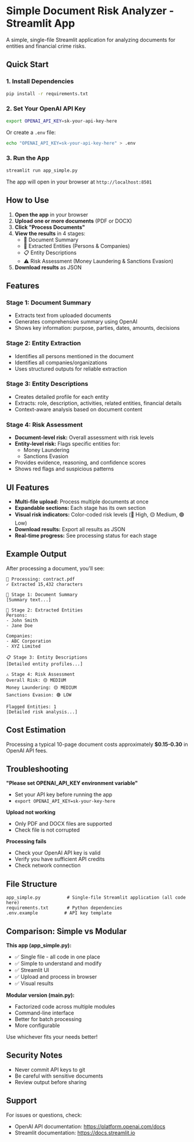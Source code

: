 # Simple Document Risk Analyzer - Streamlit App

A simple, single-file Streamlit application for analyzing documents for entities and financial crime risks.

## Quick Start

### 1. Install Dependencies
```bash
pip install -r requirements.txt
```

### 2. Set Your OpenAI API Key
```bash
export OPENAI_API_KEY=sk-your-api-key-here
```

Or create a `.env` file:
```bash
echo "OPENAI_API_KEY=sk-your-api-key-here" > .env
```

### 3. Run the App
```bash
streamlit run app_simple.py
```

The app will open in your browser at `http://localhost:8501`

## How to Use

1. **Open the app** in your browser
2. **Upload one or more documents** (PDF or DOCX)
3. **Click "Process Documents"**
4. **View the results** in 4 stages:
   - 📝 Document Summary
   - 👥 Extracted Entities (Persons & Companies)
   - 📋 Entity Descriptions
   - ⚠️ Risk Assessment (Money Laundering & Sanctions Evasion)
5. **Download results** as JSON

## Features

### Stage 1: Document Summary
- Extracts text from uploaded documents
- Generates comprehensive summary using OpenAI
- Shows key information: purpose, parties, dates, amounts, decisions

### Stage 2: Entity Extraction
- Identifies all persons mentioned in the document
- Identifies all companies/organizations
- Uses structured outputs for reliable extraction

### Stage 3: Entity Descriptions
- Creates detailed profile for each entity
- Extracts: role, description, activities, related entities, financial details
- Context-aware analysis based on document content

### Stage 4: Risk Assessment
- **Document-level risk:** Overall assessment with risk levels
- **Entity-level risk:** Flags specific entities for:
  - Money Laundering
  - Sanctions Evasion
- Provides evidence, reasoning, and confidence scores
- Shows red flags and suspicious patterns

## UI Features

- **Multi-file upload:** Process multiple documents at once
- **Expandable sections:** Each stage has its own section
- **Visual risk indicators:** Color-coded risk levels (🔴 High, 🟡 Medium, 🟢 Low)
- **Download results:** Export all results as JSON
- **Real-time progress:** See processing status for each stage

## Example Output

After processing a document, you'll see:

```
📄 Processing: contract.pdf
✓ Extracted 15,432 characters

📝 Stage 1: Document Summary
[Summary text...]

👥 Stage 2: Extracted Entities
Persons:
- John Smith
- Jane Doe

Companies:
- ABC Corporation
- XYZ Limited

📋 Stage 3: Entity Descriptions
[Detailed entity profiles...]

⚠️ Stage 4: Risk Assessment
Overall Risk: 🟡 MEDIUM
Money Laundering: 🟡 MEDIUM
Sanctions Evasion: 🟢 LOW

Flagged Entities: 1
[Detailed risk analysis...]
```

## Cost Estimation

Processing a typical 10-page document costs approximately **$0.15-0.30** in OpenAI API fees.

## Troubleshooting

**"Please set OPENAI_API_KEY environment variable"**
- Set your API key before running the app
- `export OPENAI_API_KEY=sk-your-key-here`

**Upload not working**
- Only PDF and DOCX files are supported
- Check file is not corrupted

**Processing fails**
- Check your OpenAI API key is valid
- Verify you have sufficient API credits
- Check network connection

## File Structure

```
app_simple.py          # Single-file Streamlit application (all code here)
requirements.txt       # Python dependencies
.env.example          # API key template
```

## Comparison: Simple vs Modular

**This app (app_simple.py):**
- ✅ Single file - all code in one place
- ✅ Simple to understand and modify
- ✅ Streamlit UI
- ✅ Upload and process in browser
- ✅ Visual results

**Modular version (main.py):**
- Factorized code across multiple modules
- Command-line interface
- Better for batch processing
- More configurable

Use whichever fits your needs better!

## Security Notes

- Never commit API keys to git
- Be careful with sensitive documents
- Review output before sharing

## Support

For issues or questions, check:
- OpenAI API documentation: https://platform.openai.com/docs
- Streamlit documentation: https://docs.streamlit.io
